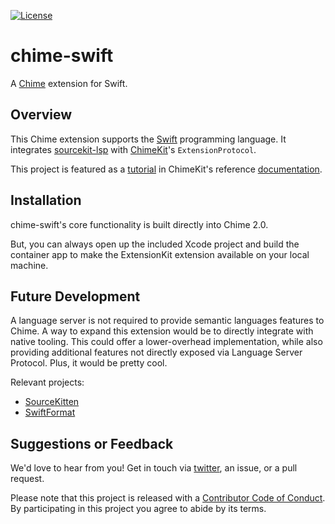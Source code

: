 [![License][license badge]][license]

# chime-swift
A [Chime][chime] extension for Swift.

## Overview

This Chime extension supports the [Swift][swift] programming language. It integrates [sourcekit-lsp][sourcekit-lsp] with [ChimeKit][chimekit]'s `ExtensionProtocol`.

This project is featured as a [tutorial][tutorial] in ChimeKit's reference [documentation][documentation].

## Installation

chime-swift's core functionality is built directly into Chime 2.0.

But, you can always open up the included Xcode project and build the container app to make the ExtensionKit extension available on your local machine.

## Future Development

A language server is not required to provide semantic languages features to Chime. A way to expand this extension would be to directly integrate with native tooling. This could offer a lower-overhead implementation, while also providing additional features not directly exposed via Language Server Protocol. Plus, it would be pretty cool.

Relevant projects:

- [SourceKitten][sourcekitten]
- [SwiftFormat][swiftformat]

## Suggestions or Feedback

We'd love to hear from you! Get in touch via [twitter](https://twitter.com/chimehq), an issue, or a pull request.

Please note that this project is released with a [Contributor Code of Conduct](CODE_OF_CONDUCT.md). By participating in this project you agree to abide by its terms.

[license]: https://opensource.org/licenses/BSD-3-Clause
[license badge]: https://img.shields.io/github/license/ChimeHQ/chime-swift
[chime]: https://www.chimehq.com
[swift]: https://www.swift.org
[sourcekit-lsp]: https://github.com/apple/sourcekit-lsp
[sourcekitten]: https://github.com/jpsim/SourceKitten
[swiftformat]: https://github.com/nicklockwood/SwiftFormat
[chimekit]: https://github.com/ChimeHQ/ChimeKit
[documentation]: https://swiftpackageindex.com/chimehq/chimekit/main/documentation
[tutorial]: https://swiftpackageindex.com/chimehq/chimekit/main/tutorials/create-an-extension
